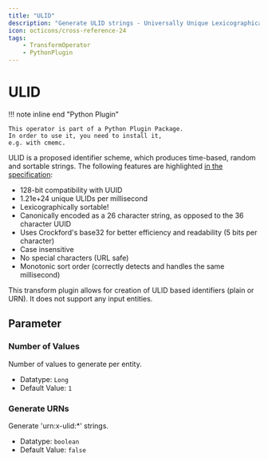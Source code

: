 ```yaml
---
title: "ULID"
description: "Generate ULID strings - Universally Unique Lexicographically Sortable Identifiers."
icon: octicons/cross-reference-24
tags: 
    - TransformOperator
    - PythonPlugin
---
```

# ULID
<!-- This file was generated - DO NOT CHANGE IT MANUALLY -->

!!! note inline end "Python Plugin"

    This operator is part of a Python Plugin Package.
    In order to use it, you need to install it,
    e.g. with cmemc.


ULID is a proposed identifier scheme, which produces time-based, random
and sortable strings. The following features are highlighted
[in the specification](https://github.com/ulid/spec):

- 128-bit compatibility with UUID
- 1.21e+24 unique ULIDs per millisecond
- Lexicographically sortable!
- Canonically encoded as a 26 character string, as opposed to the 36 character UUID
- Uses Crockford's base32 for better efficiency and readability (5 bits per character)
- Case insensitive
- No special characters (URL safe)
- Monotonic sort order (correctly detects and handles the same millisecond)

This transform plugin allows for creation of ULID based identifiers (plain or URN).
It does not support any input entities.


## Parameter

### Number of Values

Number of values to generate per entity.

- Datatype: `Long`
- Default Value: `1`



### Generate URNs

Generate 'urn:x-ulid:*' strings.

- Datatype: `boolean`
- Default Value: `false`



